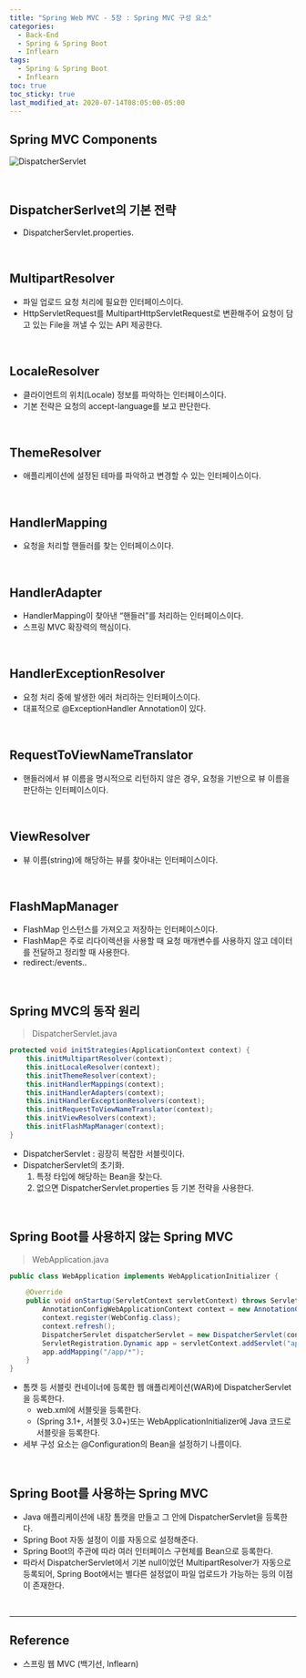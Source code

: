 ```yaml
---
title: "Spring Web MVC - 5장 : Spring MVC 구성 요소"
categories:
  - Back-End
  - Spring & Spring Boot
  - Inflearn
tags:
  - Spring & Spring Boot
  - Inflearn
toc: true
toc_sticky: true
last_modified_at: 2020-07-14T08:05:00-05:00
---
```


## Spring MVC Components

![DispatcherServlet](https://user-images.githubusercontent.com/56240505/80305103-c29c9380-87f5-11ea-8a60-1ae157c2fe84.png)

<br>

## DispatcherSerlvet의 기본 전략

* DispatcherServlet.properties.

<br>

## MultipartResolver

* 파일 업로드 요청 처리에 필요한 인터페이스이다.
* HttpServletRequest를 MultipartHttpServletRequest로 변환해주어 요청이 담고 있는 File을 꺼낼 수 있는 API 제공한다.

<br>

## LocaleResolver

* 클라이언트의 위치(Locale) 정보를 파악하는 인터페이스이다.
* 기본 전략은 요청의 accept-language를 보고 판단한다.

<br>

## ThemeResolver

* 애플리케이션에 설정된 테마를 파악하고 변경할 수 있는 인터페이스이다.

<br>

## HandlerMapping

* 요청을 처리할 핸들러를 찾는 인터페이스이다.

<br>

## HandlerAdapter

* HandlerMapping이 찾아낸 “핸들러”를 처리하는 인터페이스이다.
* 스프링 MVC 확장력의 핵심이다.

<br>

## HandlerExceptionResolver

* 요청 처리 중에 발생한 에러 처리하는 인터페이스이다.
* 대표적으로 @ExceptionHandler Annotation이 있다.

<br>

## RequestToViewNameTranslator

* 핸들러에서 뷰 이름을 명시적으로 리턴하지 않은 경우, 요청을 기반으로 뷰 이름을 판단하는 인터페이스이다.

<br>

## ViewResolver

* 뷰 이름(string)에 해당하는 뷰를 찾아내는 인터페이스이다.

<br>

## FlashMapManager

* FlashMap 인스턴스를 가져오고 저장하는 인터페이스이다.
* FlashMap은 주로 리다이렉션을 사용할 때 요청 매개변수를 사용하지 않고 데이터를 전달하고 정리할 때 사용한다.
* redirect:/events..

<br>

## Spring MVC의 동작 원리

> DispatcherServlet.java

```java
protected void initStrategies(ApplicationContext context) {
    this.initMultipartResolver(context);
    this.initLocaleResolver(context);
    this.initThemeResolver(context);
    this.initHandlerMappings(context);
    this.initHandlerAdapters(context);
    this.initHandlerExceptionResolvers(context);
    this.initRequestToViewNameTranslator(context);
    this.initViewResolvers(context);
    this.initFlashMapManager(context);
}
```

* DispatcherServlet : 굉장히 복잡한 서블릿이다.
* DispatcherServlet의 초기화.
	1.	특정 타입에 해당하는 Bean을 찾는다.
	2.	없으면 DispatcherServlet.properties 등 기본 전략을 사용한다.

<br>

## Spring Boot를 사용하지 않는 Spring MVC

> WebApplication.java

```java
public class WebApplication implements WebApplicationInitializer {

    @Override
    public void onStartup(ServletContext servletContext) throws ServletException {
        AnnotationConfigWebApplicationContext context = new AnnotationConfigWebApplicationContext();
        context.register(WebConfig.class);
        context.refresh();
        DispatcherServlet dispatcherServlet = new DispatcherServlet(context);
        ServletRegistration.Dynamic app = servletContext.addServlet("app", dispatcherServlet);
        app.addMapping("/app/*");
    }
}
```

* 톰캣 등 서블릿 컨네이너에 등록한 웹 애플리케이션(WAR)에 DispatcherServlet을 등록한다.
	* web.xml에 서블릿을 등록한다.
	* (Spring 3.1+, 서블릿 3.0+)또는 WebApplicationInitializer에 Java 코드로 서블릿을 등록한다.
* 세부 구성 요소는 @Configuration의 Bean을 설정하기 나름이다.

<br>

## Spring Boot를 사용하는 Spring MVC

* Java 애플리케이션에 내장 톰캣을 만들고 그 안에 DispatcherServlet을 등록한다.
* Spring Boot 자동 설정이 이를 자동으로 설정해준다.
* Spring Boot의 주관에 따라 여러 인터페이스 구현체를 Bean으로 등록한다.
* 따라서 DispatcherServlet에서 기본 null이었던 MultipartResolver가 자동으로 등록되어, Spring Boot에서는 별다른 설정없이 파일 업로드가 가능하는 등의 이점이 존재한다.

<br>

---

## Reference

*	스프링 웹 MVC (백기선, Inflearn)
